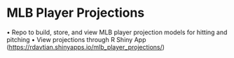 # MLB Player Projections
•	Repo to build, store, and view MLB player projection models for hitting and pitching
•	View projections through R Shiny App (https://rdavtian.shinyapps.io/mlb_player_projections/)
